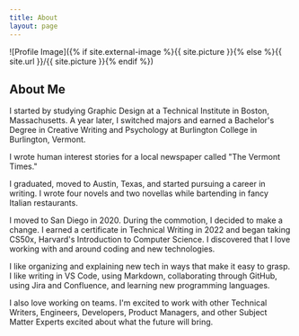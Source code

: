```yaml
---
title: About 
layout: page
---
```

![Profile Image]({% if site.external-image %}{{ site.picture }}{% else %}{{ site.url }}/{{ site.picture }}{% endif %})

## About Me 

I started by studying Graphic Design at a Technical Institute in Boston, Massachusetts. A year later, I switched majors and earned a Bachelor's Degree in Creative Writing and Psychology at Burlington College in Burlington, Vermont. 

I wrote human interest stories for a local newspaper called "The Vermont Times."

I graduated, moved to Austin, Texas, and started pursuing a career in writing. I wrote four novels and two novellas while bartending in fancy Italian restaurants. 

I moved to San Diego in 2020. During the commotion, I decided to make a change. I earned a certificate in Technical Writing in 2022 and began taking CS50x, Harvard's Introduction to Computer Science. I discovered that I love working with and around coding and new technologies. 

I like organizing and explaining new tech in ways that make it easy to grasp. I like writing in VS Code, using Markdown, collaborating through GitHub, using Jira and Confluence, and learning new programming languages.

I also love working on teams. I'm excited to work with other Technical Writers, Engineers, Developers, Product Managers, and other Subject Matter Experts excited about what the future will bring.






<!--- <h2>Skills</h2>

<ul class="skill-list">
	<li>HTML - Jade - Haml - Erb</li>
	<li>Responsive (Mobile First)</li>
	<li>CSS (Stylus, Sass, Less)</li>
	<li>Css Frameworks (Bootstrap, Foundation)</li>
	<li>Javascript (Design Patterns, Testes)</li>
	<li>AngularJS - ReactJS</li>
	<li>Grunt - Gulp - Yeoman</li>
	<li>Git</li>
	<li>PHP</li>
	<li>Python</li>
	<li>MySQL - MongoDB</li>
	<li>Scrum and Kanban</li>
	<li>TDD e Continuous Integration</li>
</ul>

<h2>Projects</h2>

<ul>
	<li><a href="https://github.com/">Lorem Lorem</a></li>
	<li><a href="https://github.com/">Ipsum Dolor</a></li>
	<li><a href="https://github.com/">Dolor Lorem</a></li>
</ul> --->
